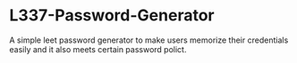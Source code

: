 # L337-Password-Generator
A simple leet password generator to make users memorize their credentials easily and it also meets certain password polict.
